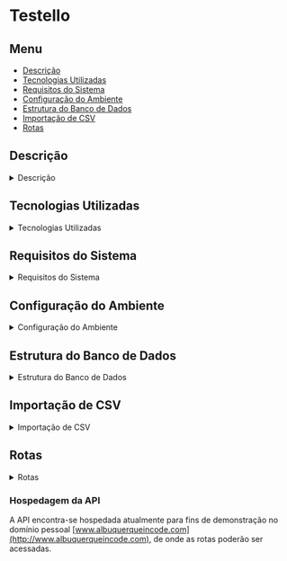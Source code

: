 # Testello

## Menu

- [Descrição](#descrição)
- [Tecnologias Utilizadas](#tecnologias-utilizadas)
- [Requisitos do Sistema](#requisitos-do-sistema)
- [Configuração do Ambiente](#configuração-do-ambiente)
- [Estrutura do Banco de Dados](#estrutura-do-banco-de-dados)
- [Importação de CSV](#importação-de-csv)
- [Rotas](#rotas)

## Descrição

<details>
<summary>Descrição</summary>
Solução para Importação de Tabelas de Frete para a Testello, uma transportadora que presta serviços para múltiplos clientes. A aplicação permite a importação eficiente de arquivos CSV contendo tabelas de frete de um ou mais clientes, suportando um grande volume de registros (até 300 mil linhas) sem causar timeout HTTP.
</details>

## Tecnologias Utilizadas

<details>
<summary>Tecnologias Utilizadas</summary>

- **Back-end**: PHP 8.2, Laravel
- **Banco de Dados**: MySQL

</details>

## Requisitos do Sistema

<details>
<summary>Requisitos do Sistema</summary>

- PHP 8.2+
- Node.js 18+
- MySQL 5.7+
- Composer
- Docker

</details>

## Configuração do Ambiente

<details>
<summary>Configuração do Ambiente</summary>

#### Clonar o Repositório

```bash
git clone https://github.com/albuquerque-lucas/testello.git
cd testello
```

#### Instalar dependências do Back-End

```bash
composer install
```

#### Subir os contêineres

```bash
vendor/bin/sail up
```

#### Deve-se lembrar que por padrão, o sail roda na porta 80. Caso ela já esteja em execução, será necessário fechar o processo em execução na porta 80

```bash
sudo lsof -i :80
sudo kill PID
```

#### Se os contêineres estiverem funcionando corretamente, você pode rodar as migrations

```bash
vendor/bin/sail migrate --seed
```

O comando acima irá rodar as migrações e os seeders do banco de dados, populando as tabelas branches e customers.

</details>

## Estrutura do Banco de Dados

<details>
<summary>Estrutura do Banco de Dados</summary>

### Tabelas Necessárias

A estrutura do banco de dados para a aplicação Testello inclui três tabelas principais: `customers`, `branches` e `freight_tables`. Abaixo está a descrição detalhada de cada uma dessas tabelas.

#### Tabela `customers`

Armazena informações sobre os clientes que utilizam os serviços da Testello.

- `id`: Identificador único do cliente.
- `name`: Nome do cliente.
- `timestamps`: Marcas de tempo de criação e atualização do registro.

#### Tabela `branches`

Armazena informações sobre as filiais da Testello.

- `id`: Identificador único da filial.
- `name`: Nome da filial.
- `location`: Localização da filial.
- `timestamps`: Marcas de tempo de criação e atualização do registro.

#### Tabela `freight_tables`

Armazena as tabelas de frete para cada cliente, contendo informações detalhadas sobre as tarifas de frete. Vale notar que a coluna branch_id é adicionada em uma migration posterior à migration principal.

- `id`: Identificador único da tabela de frete.
- `customer_id`: Chave estrangeira que referencia o cliente ao qual a tabela de frete pertence.
- `branch_id`: Chave estrangeira que referencia uma filial.
- `from_postcode`: Código postal de origem.
- `to_postcode`: Código postal de destino.
- `from_weight`: Peso inicial da faixa de frete.
- `to_weight`: Peso final da faixa de frete.
- `cost`: Custo do frete para a faixa de peso especificada.
- `timestamps`: Marcas de tempo de criação e atualização do registro.

</details>

## Importação de CSV

<details>
<summary>Importação de CSV</summary>

A importação de arquivos CSV na aplicação Testello é realizada através de uma rota específica que aceita arquivos CSV enviados pelos usuários. Este processo é gerido pela rota `POST /upload-freight-csv`, que aciona o método `uploadCSV` no `FreightTableController`.

### Processo de Importação

1. **Recebimento dos Arquivos CSV**:
   - O usuário seleciona e envia um ou mais arquivos CSV através da rota mencionada.
   - O método `uploadCSV` armazena temporariamente esses arquivos no servidor.

2. **Armazenamento Temporário**:
   - Cada arquivo CSV é salvo em uma pasta temporária.
   - Os caminhos dos arquivos são armazenados em um array para processamento posterior.

3. **Desencadeamento de um Job na Fila**:
   - Após o armazenamento temporário, um job chamado `ProcessFreightTableCsv` é colocado na fila de processamento.
   - Este job é responsável por processar os arquivos CSV de forma assíncrona, garantindo que o processo de importação não cause timeout no HTTP.

4. **Processamento dos Arquivos CSV**:
   - O job `ProcessFreightTableCsv` lê cada arquivo CSV e converte os dados para um formato apropriado.
   - Os registros são processados em chunks de 1000 linhas para otimizar a inserção no banco de dados e evitar sobrecarga.

5. **Inserção no Banco de Dados**:
   - Cada chunk de dados processado é inserido na tabela `freight_tables` do banco de dados.
   - A conversão de valores decimais é realizada para assegurar a precisão dos dados de frete.

### Evitando Timeout HTTP

Para evitar timeout HTTP durante a importação de grandes volumes de dados, o processo é realizado de forma assíncrona utilizando jobs na fila. Isso significa que, após o upload dos arquivos CSV, o usuário recebe uma resposta imediata confirmando que os arquivos estão sendo processados. O job `ProcessFreightTableCsv` cuida do processamento real dos dados, permitindo que a aplicação permaneça responsiva.

### Rodando Jobs em Ambiente de Desenvolvimento ou Produção

Para que os jobs sejam executados em um ambiente de desenvolvimento ou produção, é necessário rodar o seguinte comando:

```bash
vendor/bin/sail artisan queue:work
```

Em um ambiente de produção, pode ser necessário configurar Cron Jobs ou, dependendo do tipo de hospedagem, utilizar o Supervisor para manter o worker rodando continuamente. Isso garante que os jobs na fila sejam processados de maneira confiável e oportuna.

</details>

## Rotas

<details>
<summary>Rotas</summary>

A aplicação Testello possui as seguintes rotas disponíveis para interagir com os dados de frete, clientes e filiais. Para o ambiente de desenvolvimento, o domínio será localhost na porta 80. Em produção, deve ser substituído pelo seu domínio específico:

- **Rota para Upload de CSV**:
  - `POST http://localhost/api/upload-freight-csv`
    - Controlador: `FreightTableController@uploadCSV`
    - Descrição: Rota para fazer o upload de arquivos CSV contendo tabelas de frete.

- **Rota para Deleção em Massa de Tabelas de Frete**:
  - `POST http://localhost/api/freight-tables/bulkDelete`
    - Controlador: `FreightTableController@bulkDelete`
    - Descrição: Rota para deletar múltiplas entradas de tabelas de frete de uma vez.

- **Rota para Deletar uma Tabela de Frete**:
  - `POST http://localhost/api/freight-tables/delete`
    - Controlador: `FreightTableController@destroy`
    - Descrição: Rota para deletar uma tabela de frete específica.

- **Rotas para Tabelas de Frete**:
  - `GET http://localhost/api/freight-tables`
    - Controlador: `FreightTableController@index`
    - Descrição: Rota para listar todas as tabelas de frete.
  - `POST http://localhost/api/freight-tables`
    - Controlador: `FreightTableController@store`
    - Descrição: Rota para criar uma nova tabela de frete.
  - `GET http://localhost/api/freight-tables/{id}`
    - Controlador: `FreightTableController@show`
    - Descrição: Rota para exibir uma tabela de frete específica.
  - `PUT api/freight-tables/{id}`
    - Controlador: `FreightTableController@update`
    - Descrição: Rota para atualizar uma tabela de frete específica.

- **Rotas para Clientes**:
  - `GET http://localhost/api/customers`
    - Controlador: `CustomerController@index`
    - Descrição: Rota para listar todos os clientes.
  - `POST http://localhost/api/customers`
    - Controlador: `CustomerController@store`
    - Descrição: Rota para criar um novo cliente.
  - `GET http://localhost/api/customers/{id}`
    - Controlador: `CustomerController@show`
    - Descrição: Rota para exibir um cliente específico.
  - `PUT http://localhost/api/customers/{id}`
    - Controlador: `CustomerController@update`
    - Descrição: Rota para atualizar um cliente específico.
  - `DELETE http://localhost/api/customers/{id}`
    - Controlador: `CustomerController@destroy`
    - Descrição: Rota para deletar um cliente específico.

- **Rotas para Filiais**:
  - `GET http://localhost/api/branches`
    - Controlador: `BranchController@index`
    - Descrição: Rota para listar todas as filiais.
  - `POST http://localhost/api/branches`
    - Controlador: `BranchController@store`
    - Descrição:

 Rota para criar uma nova filial.
  - `GET http://localhost/api/branches/{id}`
    - Controlador: `BranchController@show`
    - Descrição: Rota para exibir uma filial específica.
  - `PUT http://localhost/api/branches/{id}`
    - Controlador: `BranchController@update`
    - Descrição: Rota para atualizar uma filial específica.
  - `DELETE http://localhost/api/branches/{id}`
    - Controlador: `BranchController@destroy`
    - Descrição: Rota para deletar uma filial específica.

Essas rotas permitem a manipulação eficiente dos dados essenciais para a operação da Testello, facilitando a integração e a manutenção do sistema.

</details>

### Hospedagem da API

A API encontra-se hospedada atualmente para fins de demonstração no domínio pessoal [www.albuquerqueincode.com](http://www.albuquerqueincode.com), de onde as rotas poderão ser acessadas.